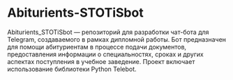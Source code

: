 # Abiturients-STOTiSbot
Abiturients_STOTiSbot — репозиторий для разработки чат-бота для Telegram, создаваемого в рамках дипломной работы. Бот предназначен для помощи абитуриентам в процессе подачи документов, предоставления информации о специальностях, сроках и других аспектах поступления в учебное заведение. Проект включает использование библиотеки Python Telebot.
